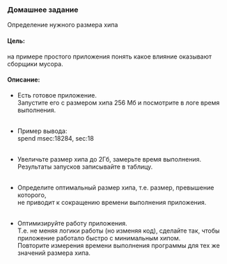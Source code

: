### Домашнее задание
Определение нужного размера хипа

#### Цель: 
на примере простого приложения понять какое влияние оказывают сборщики мусора.

#### Описание:
* Есть готовое приложение.</br>
Запустите его с размером хипа 256 Мб и посмотрите в логе время выполнения.<br></br>

* Пример вывода:</br>
spend msec:18284, sec:18<br></br>

* Увеличьте размер хипа до 2Гб, замерьте время выполнения.</br>
Результаты запусков записывайте в таблицу.<br></br>
* Определите оптимальный размер хипа, т.е. размер, превышение которого,</br>
не приводит к сокращению времени выполнения приложения.<br></br>
* Оптимизируйте работу приложения.</br>
Т.е. не меняя логики работы (но изменяя код), сделайте так, чтобы приложение работало быстро с минимальным хипом.</br>
Повторите измерения времени выполнения программы для тех же значений размера хипа.